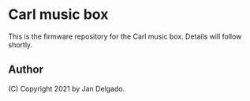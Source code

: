 # Carl music box

This is the firmware repository for the Carl music box. Details will follow
shortly.

## Author 

(C) Copyright 2021 by Jan Delgado.

